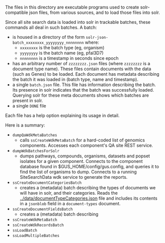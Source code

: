 The files in this directory are executable programs used to create solr-compatible json files, from various sources, and to load those files into solr. 

Since all site search data is loaded into solr in trackable batches, these commands all deal in such batches.  A batch:
* is housed in a directory of the form `solr-json-batch_xxxxxxxx_yyyyyyyy_nnnnnnnn` where:
  * `xxxxxxxx` is the batch type (eg, organism)
  * `yyyyyyyy` is the batch name (eg, pfal3D7)
  * `nnnnnnnn` is a timestamp in seconds since epoch
* has an arbitrary number of `zzzzzzzz.json` files (where `zzzzzzzz` is a document type name). These files contain documents with the data (such as Genes) to be loaded.  Each document has metadata describing the batch it was loaded in (batch type, name and timestamp).
* a single `batch.json` file.  This file has information describing the batch.  Its presence in solr indicates that the batch was successfully loaded.  Querying solr for these meta documents shows which batches are present in solr.
* a single `DONE` file

Each file has a help option explaining its usage in detail.

Here is a summary:
* `dumpQaWdkMetaBatches`
  * calls `ssCreateWdkMetaBatch` for a hard-coded list of genomics components.  Accesses each component's QA site REST service.
* `dumpWdkBatchesForSolr`
  * dumps pathways, compounds, organisms, datasets and popset isolates for a given component.  Connects to the component database found in $GUS_HOME/config/gus.config, and queries it to find the list of organisms to dump.  Connects to a running SiteSearchData wdk service to generate the reports.
* `ssCreateDocumentCategoriesBatch`
  * creates a (metadata) batch describing the types of documents we will have in solr, and their categories.  Reads the [../data/documentTypeCategories.json](../data/documentTypeCategories.json) file and includes its contents in a `jsonblob` field in a `document-types` document.
* `ssCreateDocumentFieldsBatch`
  * creates a (metadata) batch describing 
* `ssCreateWdkMetaBatch`
* `ssCreateWdkRecordsBatch`
* `ssLoadBatch`
* `ssLoadMultipleBatches`
